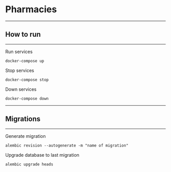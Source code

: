 # Pharmacies

---

## How to run

---

Run services

`docker-compose up`

Stop services

`docker-compose stop`

Down services

`docker-compose down`

---

## Migrations

---

Generate migration

`alembic revision --autogenerate -m "name of migration"`

Upgrade database to last migration

`alembic upgrade heads`
